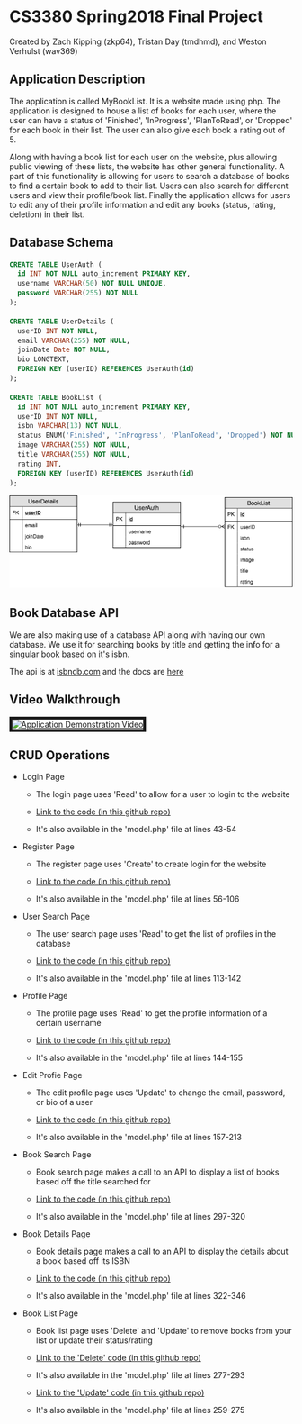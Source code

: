 # CS3380 Spring2018 Final Project
Created by Zach Kipping (zkp64), Tristan Day (tmdhmd), and Weston Verhulst (wav369)

## Application Description
  The application is called MyBookList. It is a website made using php. The application is designed to house a list of books for each user, where the user can have a status of 'Finished', 'InProgress', 'PlanToRead', or 'Dropped' for each book in their list. The user can also give each book a rating out of 5.

  Along with having a book list for each user on the website, plus allowing public viewing of these lists, the website has other general functionality. A part of this functionality is allowing for users to search a database of books to find a certain book to add to their list. Users can also search for different users and view their profile/book list. Finally the application allows for users to edit any of their profile information and edit any books (status, rating, deletion) in their list.

## Database Schema
```sql
CREATE TABLE UserAuth (
  id INT NOT NULL auto_increment PRIMARY KEY,
  username VARCHAR(50) NOT NULL UNIQUE,
  password VARCHAR(255) NOT NULL
);

CREATE TABLE UserDetails (
  userID INT NOT NULL,
  email VARCHAR(255) NOT NULL,
  joinDate Date NOT NULL,
  bio LONGTEXT,
  FOREIGN KEY (userID) REFERENCES UserAuth(id)
);

CREATE TABLE BookList (
  id INT NOT NULL auto_increment PRIMARY KEY, 
  userID INT NOT NULL,
  isbn VARCHAR(13) NOT NULL,
  status ENUM('Finished', 'InProgress', 'PlanToRead', 'Dropped') NOT NULL,
  image VARCHAR(255) NOT NULL,
  title VARCHAR(255) NOT NULL,
  rating INT,
  FOREIGN KEY (userID) REFERENCES UserAuth(id)
);
```

![Database ERD Image](/ERD.png?raw=true "Database ERD Image")

## Book Database API
  We are also making use of a database API along with having our own database. We use it for searching books by title and getting the info for a singular book based on it's isbn.

  The api is at [isbndb.com](https://isbndb.com/ "ISBN Database") and the docs are [here](https://isbndb.com/apidocs "ISBN Database Docs")

## Video Walkthrough
  <a href="http://www.youtube.com/watch?feature=player_embedded&v=EyWP0bmxpyU
  " target="_blank"><img src="http://img.youtube.com/vi/EyWP0bmxpyU/0.jpg" 
  alt="Application Demonstration Video" width="512" height="288" border="5" /></a>

## CRUD Operations

* Login Page

    * The login page uses 'Read' to allow for a user to login to the website

    * [Link to the code (in this github repo)](https://github.com/WestonV/CS3380-Spring2018-Final-Project/blob/46ed53deb28da44fee45efdd26a84d11dc64412c/model.php#L43-L54 "Login Function")

    * It's also available in the 'model.php' file at lines 43-54

* Register Page
  
  * The register page uses 'Create' to create login for the website

  * [Link to the code (in this github repo)](https://github.com/WestonV/CS3380-Spring2018-Final-Project/blob/46ed53deb28da44fee45efdd26a84d11dc64412c/model.php#L56-L106 " Function")

  * It's also available in the 'model.php' file at lines 56-106

* User Search Page
  
  * The user search page uses 'Read' to get the list of profiles in the database

  * [Link to the code (in this github repo)](https://github.com/WestonV/CS3380-Spring2018-Final-Project/blob/46ed53deb28da44fee45efdd26a84d11dc64412c/model.php#L113-L142 "Search Users Function")

  * It's also available in the 'model.php' file at lines 113-142

* Profile Page
  
  * The profile page uses 'Read' to get the profile information of a certain username

  * [Link to the code (in this github repo)](https://github.com/WestonV/CS3380-Spring2018-Final-Project/blob/b490f931edf5e679f2389bda74370e6e36986e86/model.php#L144-L155 "Get Profile Function")

  * It's also available in the 'model.php' file at lines 144-155

* Edit Profie Page
  
  * The edit profile page uses 'Update' to change the email, password, or bio of a user

  * [Link to the code (in this github repo)](https://github.com/WestonV/CS3380-Spring2018-Final-Project/blob/b490f931edf5e679f2389bda74370e6e36986e86/model.php#L157-L213 "Update Profile Function")

  * It's also available in the 'model.php' file at lines 157-213

* Book Search Page
  
  * Book search page makes a call to an API to display a list of books based off the title searched for

  * [Link to the code (in this github repo)](https://github.com/WestonV/CS3380-Spring2018-Final-Project/blob/b490f931edf5e679f2389bda74370e6e36986e86/model.php#L297-L320 "Book Search Function")

  * It's also available in the 'model.php' file at lines 297-320

* Book Details Page
  
  * Book details page makes a call to an API to display the details about a book based off its ISBN

  * [Link to the code (in this github repo)](https://github.com/WestonV/CS3380-Spring2018-Final-Project/blob/b490f931edf5e679f2389bda74370e6e36986e86/model.php#L322-L346 "Get Book Function")

  * It's also available in the 'model.php' file at lines 322-346

* Book List Page
  
  * Book list page uses 'Delete' and 'Update' to remove books from your list or update their status/rating

  * [Link to the 'Delete' code (in this github repo)](https://github.com/WestonV/CS3380-Spring2018-Final-Project/blob/b490f931edf5e679f2389bda74370e6e36986e86/model.php#L277-L293 "Delete Book in List Function")

  * It's also available in the 'model.php' file at lines 277-293

  * [Link to the 'Update' code (in this github repo)](https://github.com/WestonV/CS3380-Spring2018-Final-Project/blob/b490f931edf5e679f2389bda74370e6e36986e86/model.php#L259-L275 "Update Book in List Function")

  * It's also available in the 'model.php' file at lines 259-275
